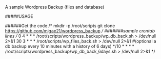 A sample Wordpress Backup (files and database)

#####USAGE

######Get the code
/*
mkdir -p /root/scripts
git clone https://github.com/migae21/wordpress_backup
*/
#######sample crontab lines
/*
0 4 * * * /root/scripts/wordpress_backup/wp_db_back.sh > /dev/null 2>&1
30 3 * * * /root/scripts/wp_files_back.sh > /dev/null 2>&1
#(optional a db backup every 10 minutes with a history of 6 days)
*/10 * * * * /root/scripts/wordpress_backup/wp_db_back_6days.sh > /dev/null 2>&1
*/
